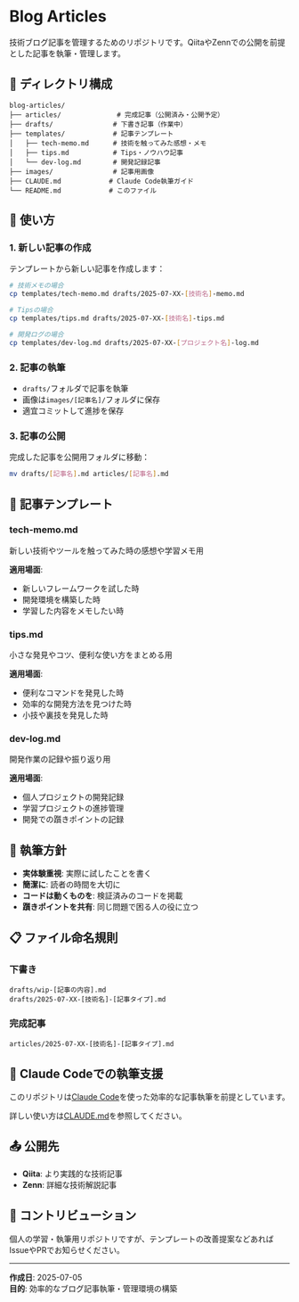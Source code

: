 # Blog Articles

技術ブログ記事を管理するためのリポジトリです。QiitaやZennでの公開を前提とした記事を執筆・管理します。

## 📁 ディレクトリ構成

```
blog-articles/
├── articles/              # 完成記事（公開済み・公開予定）
├── drafts/               # 下書き記事（作業中）
├── templates/            # 記事テンプレート
│   ├── tech-memo.md      # 技術を触ってみた感想・メモ
│   ├── tips.md           # Tips・ノウハウ記事
│   └── dev-log.md        # 開発記録記事
├── images/               # 記事用画像
├── CLAUDE.md            # Claude Code執筆ガイド
└── README.md            # このファイル
```

## 🚀 使い方

### 1. 新しい記事の作成

テンプレートから新しい記事を作成します：

```bash
# 技術メモの場合
cp templates/tech-memo.md drafts/2025-07-XX-[技術名]-memo.md

# Tipsの場合
cp templates/tips.md drafts/2025-07-XX-[技術名]-tips.md

# 開発ログの場合
cp templates/dev-log.md drafts/2025-07-XX-[プロジェクト名]-log.md
```

### 2. 記事の執筆

- `drafts/`フォルダで記事を執筆
- 画像は`images/[記事名]/`フォルダに保存
- 適宜コミットして進捗を保存

### 3. 記事の公開

完成した記事を公開用フォルダに移動：

```bash
mv drafts/[記事名].md articles/[記事名].md
```

## 📝 記事テンプレート

### tech-memo.md
新しい技術やツールを触ってみた時の感想や学習メモ用

**適用場面**:
- 新しいフレームワークを試した時
- 開発環境を構築した時
- 学習した内容をメモしたい時

### tips.md
小さな発見やコツ、便利な使い方をまとめる用

**適用場面**:
- 便利なコマンドを発見した時
- 効率的な開発方法を見つけた時
- 小技や裏技を発見した時

### dev-log.md
開発作業の記録や振り返り用

**適用場面**:
- 個人プロジェクトの開発記録
- 学習プロジェクトの進捗管理
- 開発での躓きポイントの記録

## 🎯 執筆方針

- **実体験重視**: 実際に試したことを書く
- **簡潔に**: 読者の時間を大切に
- **コードは動くものを**: 検証済みのコードを掲載
- **躓きポイントを共有**: 同じ問題で困る人の役に立つ

## 📋 ファイル命名規則

### 下書き
```
drafts/wip-[記事の内容].md
drafts/2025-07-XX-[技術名]-[記事タイプ].md
```

### 完成記事
```
articles/2025-07-XX-[技術名]-[記事タイプ].md
```

## 🔧 Claude Codeでの執筆支援

このリポジトリは[Claude Code](https://claude.ai/code)を使った効率的な記事執筆を前提としています。

詳しい使い方は[CLAUDE.md](./CLAUDE.md)を参照してください。

## 📤 公開先

- **Qiita**: より実践的な技術記事
- **Zenn**: 詳細な技術解説記事

## 🤝 コントリビューション

個人の学習・執筆用リポジトリですが、テンプレートの改善提案などあればIssueやPRでお知らせください。

---

**作成日**: 2025-07-05  
**目的**: 効率的なブログ記事執筆・管理環境の構築